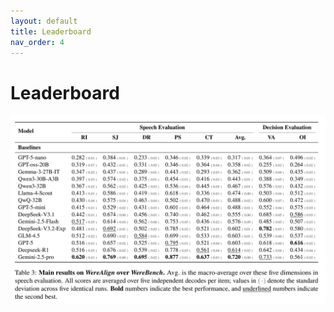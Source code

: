 ```yaml
---
layout: default
title: Leaderboard
nav_order: 4
---
```


# Leaderboard

![Evaluation results](assets/evaluation.png)